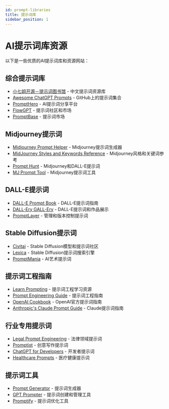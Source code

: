 ```yaml
---
id: prompt-libraries
title: 提示词库
sidebar_position: 1
---
```


# AI提示词库资源

以下是一些优质的AI提示词库和资源网站：

## 综合提示词库

- [小七姐开源－提示词图书馆](https://vxc3hj17dym.feishu.cn/wiki/VDb1wMKDNiNj0mkJn6VcFgRenVc) - 中文提示词资源库
- [Awesome ChatGPT Prompts](https://github.com/f/awesome-chatgpt-prompts) - GitHub上的提示词集合
- [PromptHero](https://prompthero.com/) - AI提示词分享平台
- [FlowGPT](https://flowgpt.com/) - 提示词社区和市场
- [PromptBase](https://promptbase.com/) - 提示词市场

## Midjourney提示词

- [Midjourney Prompt Helper](https://prompt.noonshot.com/) - Midjourney提示词生成器
- [MidJourney Styles and Keywords Reference](https://github.com/willwulfken/MidJourney-Styles-and-Keywords-Reference) - Midjourney风格和关键词参考
- [Prompt Hunt](https://www.prompthunt.com/) - Midjourney和DALL-E提示词
- [MJ Prompt Tool](https://prompttool.com/) - Midjourney提示词工具

## DALL-E提示词

- [DALL-E Prompt Book](https://dallery.gallery/the-dalle-2-prompt-book/) - DALL-E提示词指南
- [DALL-Ery GALL-Ery](https://dallery.gallery/) - DALL-E提示词和作品展示
- [PromptLayer](https://promptlayer.com/) - 管理和版本控制提示词

## Stable Diffusion提示词

- [Civitai](https://civitai.com/) - Stable Diffusion模型和提示词社区
- [Lexica](https://lexica.art/) - Stable Diffusion提示词搜索引擎
- [PromptMania](https://promptmania.com/) - AI艺术提示词

## 提示词工程指南

- [Learn Prompting](https://learnprompting.org/) - 提示词工程学习资源
- [Prompt Engineering Guide](https://www.promptingguide.ai/) - 提示词工程指南
- [OpenAI Cookbook](https://cookbook.openai.com/) - OpenAI官方提示词指南
- [Anthropic's Claude Prompt Guide](https://docs.anthropic.com/claude/docs/introduction-to-prompting) - Claude提示词指南

## 行业专用提示词

- [Legal Prompt Engineering](https://www.legalpromptengineering.com/) - 法律领域提示词
- [Promptist](https://promptist.com/) - 创意写作提示词
- [ChatGPT for Developers](https://www.chatgpt4developers.com/) - 开发者提示词
- [Healthcare Prompts](https://www.healthcareprompts.com/) - 医疗健康提示词

## 提示词工具

- [Prompt Generator](https://huggingface.co/spaces/merve/ChatGPT-prompt-generator) - 提示词生成器
- [GPT Prompter](https://gptprompter.com/) - 提示词创建和管理工具
- [Promptify](https://promptify.com/) - 提示词优化工具